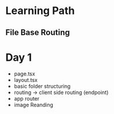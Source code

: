 <div className="items-center">
<h1>Learning Path</h1>
</div>

## File Base Routing

# Day 1 
- page.tsx
- layout.tsx
- basic folder structuring
- routing -> client side routing (endpoint)
- app router 
- image Reanding